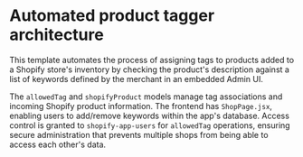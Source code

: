 # Automated product tagger architecture

This template automates the process of assigning tags to products added to a Shopify store's inventory by checking the product's description against a list of keywords defined by the merchant in an embedded Admin UI.

The `allowedTag` and `shopifyProduct` models manage tag associations and incoming Shopify product information. The frontend has `ShopPage.jsx`, enabling users to add/remove keywords within the app's database. Access control is granted to `shopify-app-users` for `allowedTag` operations, ensuring secure administration that prevents multiple shops from being able to access each other's data.

